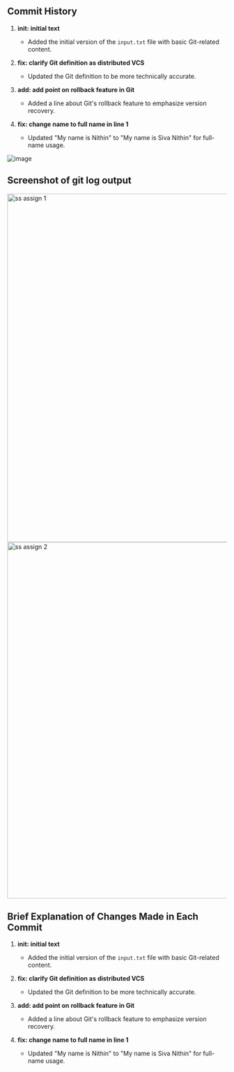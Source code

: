 ## Commit History

1.  **init: initial text**
    * Added the initial version of the `input.txt` file with basic Git-related content.

2.  **fix: clarify Git definition as distributed VCS**
    * Updated the Git definition to be more technically accurate.

3.  **add: add point on rollback feature in Git**
    * Added a line about Git's rollback feature to emphasize version recovery.

4.  **fix: change name to full name in line 1**
    * Updated "My name is Nithin" to "My name is Siva Nithin" for full-name usage.
      
![image](https://github.com/user-attachments/assets/5f46d9b1-be4d-4b5e-941c-acac5a35061c)
## Screenshot of git log output
<img width="800" alt="ss assign 1" src="https://github.com/user-attachments/assets/62e9511a-02e8-492f-b96b-9ae9b961308b" />
<img width="818" alt="ss assign 2" src="https://github.com/user-attachments/assets/62bc4a70-dfad-4292-b785-0bed0325a091" />


## Brief Explanation of Changes Made in Each Commit

1.  **init: initial text**
    * Added the initial version of the `input.txt` file with basic Git-related content.

2.  **fix: clarify Git definition as distributed VCS**
    * Updated the Git definition to be more technically accurate.

3.  **add: add point on rollback feature in Git**
    * Added a line about Git's rollback feature to emphasize version recovery.

4.  **fix: change name to full name in line 1**
    * Updated "My name is Nithin" to "My name is Siva Nithin" for full-name usage.
